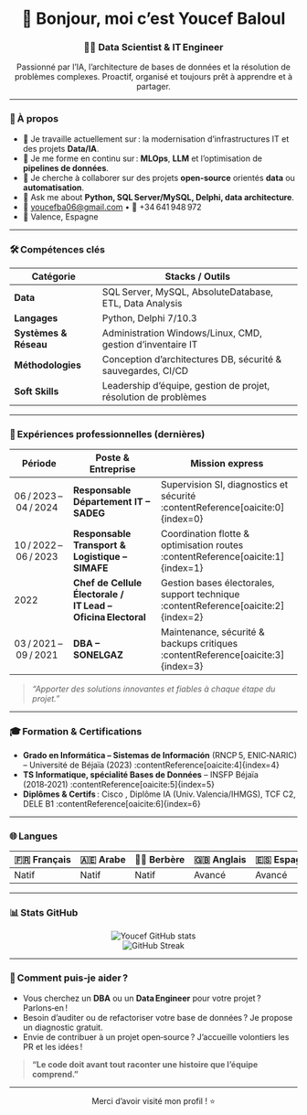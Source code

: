 <!-- README.md – Profil GitHub de Youcef Baloul -->

<h1 align="center">👋 Bonjour, moi c’est Youcef Baloul</h1>
<h3 align="center">🧑‍💻 Data Scientist &amp; IT Engineer</h3>

<p align="center">
Passionné par l’IA, l’architecture de bases de données et la résolution de problèmes complexes.  
Proactif, organisé et toujours prêt à apprendre et à partager.  
</p>

---

### 🚀 À propos

- 🔭 Je travaille actuellement sur : la modernisation d’infrastructures IT et des projets **Data/IA**.  
- 🌱 Je me forme en continu sur : **MLOps**, **LLM** et l’optimisation de **pipelines de données**.  
- 👯 Je cherche à collaborer sur des projets **open‑source** orientés **data** ou **automatisation**.  
- 💬 Ask me about **Python, SQL Server/MySQL, Delphi, data architecture**.  
- 📧 youcefba06@gmail.com • 📱 +34 641 948 972  
- 📍 Valence, Espagne  

---

### 🛠️ Compétences clés

| Catégorie | Stacks / Outils |
|-----------|-----------------|
| **Data**  | SQL Server, MySQL, AbsoluteDatabase, ETL, Data Analysis |
| **Langages** | Python, Delphi 7/10.3 |
| **Systèmes & Réseau** | Administration Windows/Linux, CMD, gestion d’inventaire IT |
| **Méthodologies** | Conception d’architectures DB, sécurité & sauvegardes, CI/CD |
| **Soft Skills** | Leadership d’équipe, gestion de projet, résolution de problèmes |

---

### 💼 Expériences professionnelles (dernières)

| Période | Poste & Entreprise | Mission express |
|---------|-------------------|-----------------|
| 06 / 2023 – 04 / 2024 | **Responsable Département IT – SADEG** | Supervision SI, diagnostics et sécurité :contentReference[oaicite:0]{index=0} |
| 10 / 2022 – 06 / 2023 | **Responsable Transport & Logistique – SIMAFE** | Coordination flotte & optimisation routes :contentReference[oaicite:1]{index=1} |
| 2022 | **Chef de Cellule Électorale / IT Lead – Oficina Electoral** | Gestion bases électorales, support technique :contentReference[oaicite:2]{index=2} |
| 03 / 2021 – 09 / 2021 | **DBA – SONELGAZ** | Maintenance, sécurité & backups critiques :contentReference[oaicite:3]{index=3} |

> _“Apporter des solutions innovantes et fiables à chaque étape du projet.”_

---

### 🎓 Formation & Certifications

- **Grado en Informática – Sistemas de Información** (RNCP 5, ENIC‑NARIC) – Université de Béjaïa (2023) :contentReference[oaicite:4]{index=4}  
- **TS Informatique, spécialité Bases de Données** – INSFP Béjaïa (2018‑2021) :contentReference[oaicite:5]{index=5}  
- **Diplômes & Certifs** : Cisco , Diplôme IA (Univ. Valencia/IHMGS), TCF C2, DELE B1 :contentReference[oaicite:6]{index=6}  

---

### 🌐 Langues

| 🇫🇷 Français | 🇦🇪 Arabe | 🏳️‍🌈 Berbère | 🇬🇧 Anglais | 🇪🇸 Espagnol |
|-------------|----------|--------------|-----------|-------------|
| Natif | Natif | Natif | Avancé | Avancé |

---

### 📊 Stats GitHub

<p align="center">
  <img src="https://github-readme-stats.vercel.app/api?username=YoucefBa&show_icons=true&theme=default" alt="Youcef GitHub stats" />
  <br/>
  <img src="https://github-readme-streak-stats.herokuapp.com/?user=YoucefBa&theme=default" alt="GitHub Streak" />
</p>

---

### 🤝 Comment puis‑je aider ?

- Vous cherchez un **DBA** ou un **Data Engineer** pour votre projet ? Parlons‑en !  
- Besoin d’auditer ou de refactoriser votre base de données ? Je propose un diagnostic gratuit.  
- Envie de contribuer à un projet open‑source ? J’accueille volontiers les PR et les idées !

> **“Le code doit avant tout raconter une histoire que l’équipe comprend.”**

---

<p align="center">Merci d’avoir visité mon profil&nbsp;! ⭐️</p>
